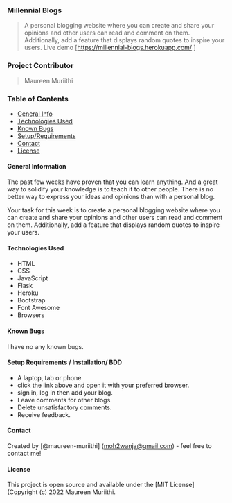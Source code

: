 ### Millennial Blogs

> A personal blogging website where you can create and share your opinions and other users can read and comment on them. Additionally, add a feature that displays random quotes to inspire your users. 
> Live demo [https://millennial-blogs.herokuapp.com/ ]

### Project Contributor

> Maureen Muriithi

### Table of Contents

- [General Info](#general-information)
- [Technologies Used](#technologies-used)
- [Known Bugs](#known-bugs)
- [Setup/Requirements](#setup/requirements)
- [Contact](#contact)
- [License](#license)

#### General Information
The past few weeks have proven that you can learn anything. And a great way to solidify your knowledge is to teach it to other people. There is no better way to express your ideas and opinions than with a personal blog.

Your task for this week is to create a personal blogging website where you can create and share your opinions and other users can read and comment on them. Additionally, add a feature that displays random quotes to inspire your users. 


#### Technologies Used

- HTML
- CSS
- JavaScript
- Flask
- Heroku
- Bootstrap
- Font Awesome
- Browsers

#### Known Bugs

I have no any known bugs.

#### Setup Requirements / Installation/ BDD
- A laptop, tab or phone
- click the link above and open it with your preferred browser.
- sign in, log in then add your blog.
- Leave comments for other blogs.
- Delete unsatisfactory comments.
- Receive feedback.

#### Contact

Created by [@maureen-muriithi] (moh2wanja@gmail.com) - feel free to contact me!

#### License

This project is open source and available under the [MIT License] (Copyright (c) 2022 Maureen Muriithi.


